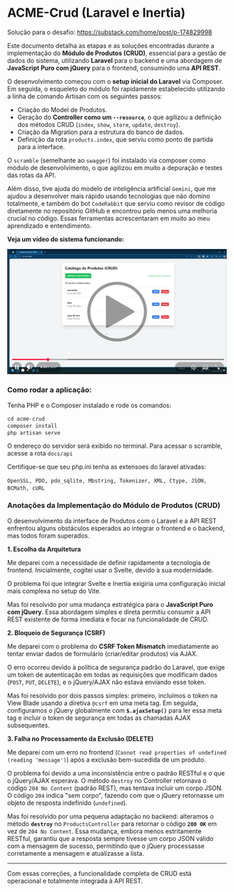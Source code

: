 # ACME-Crud (Laravel e Inertia)

Solução para o desafio: https://substack.com/home/post/p-174829998

Este documento detalha as etapas e as soluções encontradas durante a implementação do **Módulo de Produtos (CRUD)**, essencial para a gestão de dados do sistema, utilizando **Laravel** para o backend e uma abordagem de **JavaScript Puro com jQuery** para o frontend, consumindo uma **API REST**.

O desenvolvimento começou com o **setup inicial do Laravel** via Composer. Em seguida, o esqueleto do módulo foi rapidamente estabelecido utilizando a linha de comando Artisan com os seguintes passos:

* Criação do Model de Produtos.
* Geração do **Controller como um `--resource`**, o que agilizou a definição dos métodos CRUD (`index`, `show`, `store`, `update`, `destroy`).
* Criação da Migration para a estrutura do banco de dados.
* Definição da rota `products.index`, que serviu como ponto de partida para a interface.

O `scramble` (semelhante ao `swagger`) foi instalado via composer como módulo de desenvolvimento, o que agilizou em muito a depuração e testes das rotas da API.

Além disso, tive ajuda do modelo de inteligência artificial `Gemini`, que me ajudou a desenvolver mais rápido usando tecnologias que não domino totalmente, e também do bot `CodeRabbit` que serviu como revisor de código diretamente no repositório GitHub e encontrou pelo menos uma melhoria crucial no código. Essas ferramentas acrescentaram em muito ao meu aprendizado e entendimento.

**Veja um vídeo do sistema funcionando:**

[![Veja no YouTube](videopreview.png)](https://www.youtube.com/watch?v=H8-uQSzRxGo)

### Como rodar a aplicação:

Tenha PHP e o Composer instalado e rode os comandos:

    cd acme-crud
    composer install
    php artisan serve

O endereço do servidor será exibido no terminal.
Para acessar o scramble, acesse a rota `docs/api`

Certifique-se que seu php.ini tenha as extensoes do laravel ativadas:

`OpenSSL, PDO, pdo_sqlite, Mbstring, Tokenizer, XML, Ctype, JSON, BCMath, cURL`

### Anotações da Implementação do Módulo de Produtos (CRUD)

O desenvolvimento da interface de Produtos com o Laravel e a API REST enfrentou alguns obstáculos esperados ao integrar o frontend e o backend, mas todos foram superados.

**1. Escolha da Arquitetura**

Me deparei com a necessidade de definir rapidamente a tecnologia de frontend. Inicialmente, cogitei usar o Svelte, devido à sua modernidade.

O problema foi que integrar Svelte e Inertia exigiria uma configuração inicial mais complexa no setup do Vite.

Mas foi resolvido por uma mudança estratégica para o **JavaScript Puro com jQuery**. Essa abordagem simples e direta permitiu consumir a API REST existente de forma imediata e focar na funcionalidade de CRUD.

**2. Bloqueio de Segurança (CSRF)**

Me deparei com o problema do **CSRF Token Mismatch** imediatamente ao tentar enviar dados de formulário (criar/editar produtos) via AJAX.

O erro ocorreu devido à política de segurança padrão do Laravel, que exige um token de autenticação em todas as requisições que modificam dados (`POST`, `PUT`, `DELETE`), e o jQuery/AJAX não estava enviando esse token.

Mas foi resolvido por dois passos simples: primeiro, incluímos o token na View Blade usando a diretiva `@csrf` em uma meta tag. Em seguida, configuramos o jQuery globalmente com **`$.ajaxSetup()`** para ler essa meta tag e incluir o token de segurança em todas as chamadas AJAX subsequentes.

**3. Falha no Processamento da Exclusão (DELETE)**

Me deparei com um erro no frontend (`Cannot read properties of undefined (reading 'message')`) após a exclusão bem-sucedida de um produto.

O problema foi devido a uma inconsistência entre o padrão RESTful e o que o jQuery/AJAX esperava. O método `destroy` no Controller retornava o código `204 No Content` (padrão REST), mas tentava incluir um corpo JSON. O código `204` indica "sem corpo", fazendo com que o jQuery retornasse um objeto de resposta indefinido (`undefined`).

Mas foi resolvido por uma pequena adaptação no backend: alteramos o método **`destroy`** no `ProductsController` para retornar o código **`200 OK`** em vez de `204 No Content`. Essa mudança, embora menos estritamente RESTful, garantiu que a resposta sempre tivesse um corpo JSON válido com a mensagem de sucesso, permitindo que o jQuery processasse corretamente a mensagem e atualizasse a lista.

---

Com essas correções, a funcionalidade completa de CRUD está operacional e totalmente integrada à API REST.
